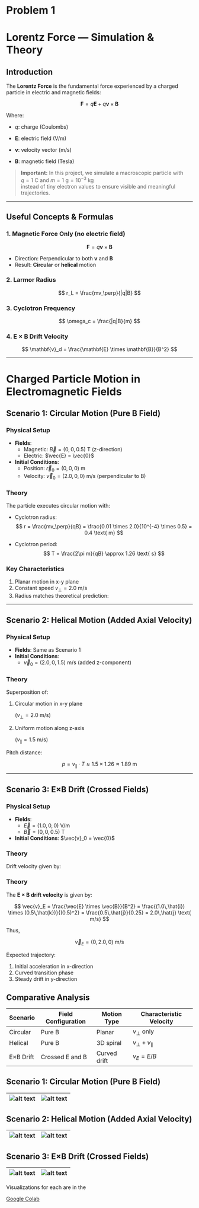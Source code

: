 # Problem 1

#  Lorentz Force — Simulation & Theory

## Introduction

The **Lorentz Force** is the fundamental force experienced by a charged particle in electric and magnetic fields:

$$
\mathbf{F} = q\mathbf{E} + q\mathbf{v} \times \mathbf{B}
$$

Where:

- $q$: charge (Coulombs)

- $\mathbf{E}$: electric field (V/m)

- $\mathbf{v}$: velocity vector (m/s)

- $\mathbf{B}$: magnetic field (Tesla)

> **Important:** In this project, we simulate a macroscopic particle with  
> $q = 1~\text{C}$ and $m = 1~\text{g} = 10^{-3}~\text{kg}$  
> instead of tiny electron values to ensure visible and meaningful trajectories.

---

##  Useful Concepts & Formulas

### 1. Magnetic Force Only (no electric field)
$$
\mathbf{F} = q\mathbf{v} \times \mathbf{B}
$$
- Direction: Perpendicular to both $\mathbf{v}$ and $\mathbf{B}$
- Result: **Circular** or **helical** motion

### 2. Larmor Radius
$$
r_L = \frac{mv_\perp}{|q|B}
$$

### 3. Cyclotron Frequency
$$
\omega_c = \frac{|q|B}{m}
$$

### 4. E × B Drift Velocity
$$
\mathbf{v}_d = \frac{\mathbf{E} \times \mathbf{B}}{B^2}
$$



---

# Charged Particle Motion in Electromagnetic Fields

## Scenario 1: Circular Motion (Pure B Field)

### Physical Setup
- **Fields**: 
  - Magnetic: $\vec{B} = (0, 0, 0.5)$ T (z-direction)
  - Electric: $\vec{E} = \vec{0}$
- **Initial Conditions**: 
  - Position: $\vec{r}_0 = (0, 0, 0)$ m
  - Velocity: $\vec{v}_0 = (2.0, 0, 0)$ m/s (perpendicular to B)

### Theory

The particle executes circular motion with:

- Cyclotron radius:  
  $$
  r = \frac{mv_\perp}{qB} = \frac{0.01 \times 2.0}{10^{-4} \times 0.5} = 0.4 \text{ m}
  $$

- Cyclotron period:  
  $$
  T = \frac{2\pi m}{qB} \approx 1.26 \text{ s}
  $$



### Key Characteristics
1. Planar motion in x-y plane
2. Constant speed $v_\perp = 2.0$ m/s
3. Radius matches theoretical prediction:


---

## Scenario 2: Helical Motion (Added Axial Velocity)

### Physical Setup
- **Fields**: Same as Scenario 1
- **Initial Conditions**: 
  - $\vec{v}_0 = (2.0, 0, 1.5)$ m/s (added z-component)

### Theory

Superposition of:

1. Circular motion in x-y plane  

   ($v_\perp = 2.0$ m/s)

2. Uniform motion along z-axis  

   ($v_\parallel = 1.5$ m/s)

Pitch distance:

$$
p = v_\parallel \cdot T \approx 1.5 \times 1.26 \approx 1.89\ \text{m}
$$




---

## Scenario 3: E×B Drift (Crossed Fields)

### Physical Setup
- **Fields**:
  - $\vec{E} = (1.0, 0, 0)$ V/m
  - $\vec{B} = (0, 0, 0.5)$ T
- **Initial Conditions**: $\vec{v}_0 = \vec{0}$

### Theory

Drift velocity given by:

### Theory

The **E × B drift velocity** is given by:

$$
\vec{v}_E = \frac{\vec{E} \times \vec{B}}{B^2}
= \frac{(1.0\,\hat{i}) \times (0.5\,\hat{k})}{(0.5)^2}
= \frac{0.5\,\hat{j}}{0.25}
= 2.0\,\hat{j} \text{ m/s}
$$

Thus,

$$
\vec{v}_E = (0, 2.0, 0)\ \text{m/s}
$$

Expected trajectory:
1. Initial acceleration in x-direction
2. Curved transition phase
3. Steady drift in y-direction



## Comparative Analysis

| Scenario        | Field Configuration | Motion Type | Characteristic Velocity |
|----------------|--------------------|------------|------------------------|
| Circular       | Pure B             | Planar     | $v_\perp$ only         |
| Helical        | Pure B             | 3D spiral  | $v_\perp + v_\parallel$|
| E×B Drift      | Crossed E and B     | Curved drift | $v_E = E/B$          |

## Scenario 1: Circular Motion (Pure B Field)


![alt text](circular_motion.gif) | ![alt text](image-4.png) |
  |:-------------------------:|:-------------------------:|

## Scenario 2: Helical Motion (Added Axial Velocity)

![alt text](helical_motion.gif) |  ![alt text](image-1.png) |
  |:-------------------------:|:-------------------------:|

## Scenario 3: E×B Drift (Crossed Fields)

![alt text](exb_drift.gif) |  ![alt text](image-3.png) |
  |:-------------------------:|:-------------------------:|

Visualizations for each are in the

 [Google Colab](https://colab.research.google.com/drive/1xKfLyHu_g3Ok0v1teVgerG4qRpZNWKgG?usp=sharing)